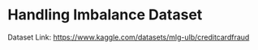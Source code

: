 # Handling Imbalance Dataset

Dataset Link:
https://www.kaggle.com/datasets/mlg-ulb/creditcardfraud
